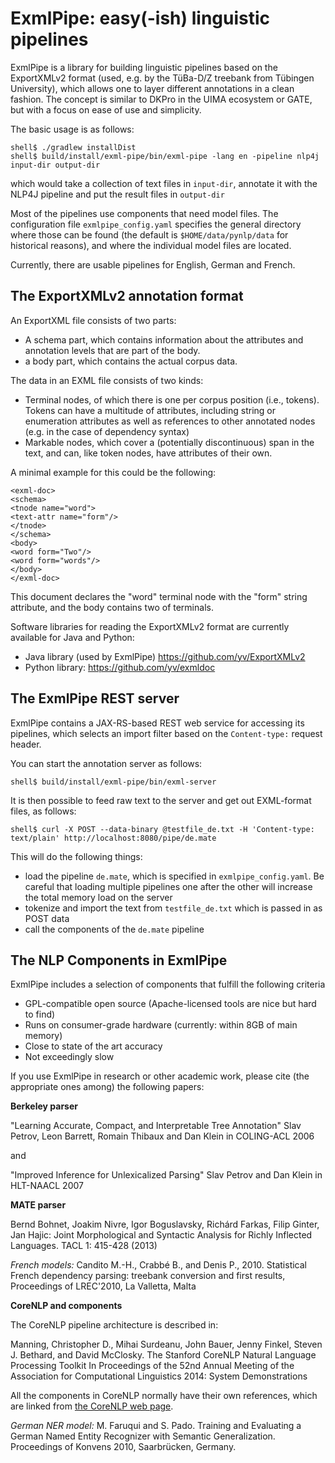 # ExmlPipe: easy(-ish) linguistic pipelines

ExmlPipe is a library for building linguistic pipelines based on the ExportXMLv2
format (used, e.g. by the TüBa-D/Z treebank from Tübingen University), which allows
one to layer different annotations in a clean fashion. The concept is similar to
DKPro in the UIMA ecosystem or GATE, but with a focus on ease of use and simplicity.

The basic usage is as follows:
```
shell$ ./gradlew installDist
shell$ build/install/exml-pipe/bin/exml-pipe -lang en -pipeline nlp4j input-dir output-dir
```
which would take a collection of text files in `input-dir`, annotate it with
the NLP4J pipeline and put the result files in `output-dir`

Most of the pipelines use components that need model files. The configuration file
`exmlpipe_config.yaml` specifies the general directory where those can be found
(the default is `$HOME/data/pynlp/data` for historical reasons), and where the
individual model files are located.

Currently, there are usable pipelines for English, German
and French.

## The ExportXMLv2 annotation format

An ExportXML file consists of two parts:
 
  * A schema part, which contains information about the attributes and
    annotation levels that are part of the body.
  * a body part, which contains the actual corpus data.
  
The data in an EXML file consists of two kinds:

 * Terminal nodes, of which there is one per corpus position (i.e., tokens).
   Tokens can have a multitude of attributes, including string or enumeration
   attributes as well as references to other annotated nodes (e.g. in the case
   of dependency syntax)
 * Markable nodes, which cover a (potentially discontinuous) span in the text,
   and can, like token nodes, have attributes of their own.
   
A minimal example for this could be the following:
```
<exml-doc>
<schema>
<tnode name="word">
<text-attr name="form"/>
</tnode>
</schema>
<body>
<word form="Two"/>
<word form="words"/>
</body>
</exml-doc>
```

This document declares the "word" terminal node with the "form" string attribute, and the
body contains two of terminals.

Software libraries for reading the ExportXMLv2 format are currently
available for Java and Python:

 * Java library (used by ExmlPipe) https://github.com/yv/ExportXMLv2
 * Python library: https://github.com/yv/exmldoc

## The ExmlPipe REST server

ExmlPipe contains a JAX-RS-based REST web service for accessing its pipelines, which selects an import
filter based on the `Content-type:` request header.

You can start the annotation server as follows:

```
shell$ build/install/exml-pipe/bin/exml-server
```

It is then possible to feed raw text to the server and get out EXML-format files, as follows:
```
shell$ curl -X POST --data-binary @testfile_de.txt -H 'Content-type: text/plain' http://localhost:8080/pipe/de.mate
```

This will do the following things:

 * load the pipeline `de.mate`, which is specified in `exmlpipe_config.yaml`. Be careful that loading multiple
   pipelines one after the other will increase the total memory load on the server
 * tokenize and import the text from `testfile_de.txt` which is passed in as POST data
 * call the components of the `de.mate` pipeline

## The NLP Components in ExmlPipe

ExmlPipe includes a selection of components that fulfill the following criteria

 * GPL-compatible open source (Apache-licensed tools are nice but hard to find)
 * Runs on consumer-grade hardware (currently: within 8GB of main memory)
 * Close to state of the art accuracy
 * Not exceedingly slow
 
 If you use ExmlPipe in research or other academic work, please cite (the appropriate
 ones among) the following papers:
 
 **Berkeley parser**
 
 "Learning Accurate, Compact, and Interpretable Tree Annotation"
 Slav Petrov, Leon Barrett, Romain Thibaux and Dan Klein 
 in COLING-ACL 2006  
 
 and
 
 "Improved Inference for Unlexicalized Parsing"
 Slav Petrov and Dan Klein 
 in HLT-NAACL 2007

**MATE parser**

Bernd Bohnet, Joakim Nivre, Igor Boguslavsky, Richárd Farkas, Filip Ginter, Jan Hajic:
Joint Morphological and Syntactic Analysis for Richly Inflected Languages.
TACL 1: 415-428 (2013)

*French models:*
Candito M.-H., Crabbé B., and Denis P., 2010.
Statistical French dependency parsing: treebank conversion and first results,
Proceedings of LREC'2010, La Valletta, Malta

**CoreNLP and components**

The CoreNLP pipeline architecture is described in:

Manning, Christopher D., Mihai Surdeanu, John Bauer, Jenny Finkel, Steven J. Bethard, and David McClosky.
The Stanford CoreNLP Natural Language Processing Toolkit
In Proceedings of the 52nd Annual Meeting of the Association for Computational Linguistics 2014: System Demonstrations

All the components in CoreNLP normally have their
own references, which are linked from [the CoreNLP web page](https://stanfordnlp.github.io/CoreNLP/#citing-stanford-corenlp-in-papers).

*German NER model:*
M. Faruqui and S. Pado. Training and Evaluating a German Named Entity Recognizer with Semantic Generalization.
Proceedings of Konvens 2010, Saarbrücken, Germany.